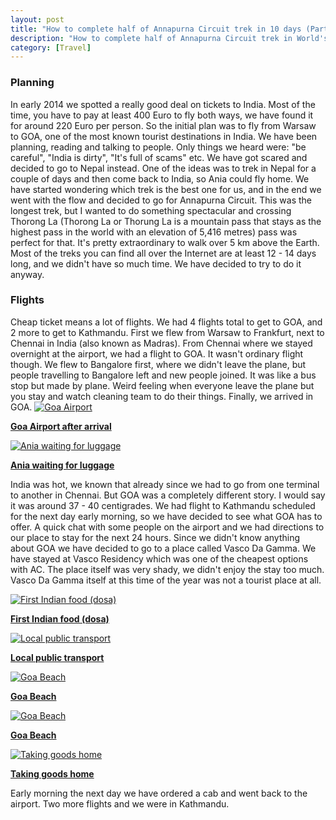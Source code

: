 ```yaml
---
layout: post
title: "How to complete half of Annapurna Circuit trek in 10 days (Part 1)"
description: "How to complete half of Annapurna Circuit trek in World's highest mountains in 10 days. Including crossing Thorong La pass, the highest tourist pass in the World."
category: [Travel]
--- 
```

<div id="content">
<h3>Planning</h3>
In early 2014 we spotted a really good deal on tickets to India. Most of the time, you have to pay at least 400 Euro to fly both ways, we have found it for around 220 Euro per person. So the initial plan was to fly from Warsaw to GOA, one of the most known tourist destinations in India. We have been planning, reading and talking to people. Only things we heard were: "be careful", "India is dirty", "It's full of scams" etc. We have got scared and decided to go to Nepal instead. One of the ideas was to trek in Nepal for a couple of days and then come back to India, so Ania could fly home. We have started wondering which trek is the best one for us, and in the end we went with the flow and decided to go for Annapurna Circuit. This was the longest trek, but I wanted to do something spectacular and crossing Thorong La (Thorong La or Thorung La is a mountain pass that stays as the highest pass in the world with an elevation of 5,416 metres) pass was perfect for that. It's pretty extraordinary to walk over 5 km above the Earth. Most of the treks you can find all over the Internet are at least 12 - 14 days long, and we didn't have so much time. We have decided to try to do it anyway. 

<h3>Flights</h3>
Cheap ticket means a lot of flights. We had 4 flights total to get to GOA, and 2 more to get to Kathmandu. First we flew from Warsaw to Frankfurt, next to Chennai in India (also known as Madras). From Chennai where we stayed overnight at the airport, we had a flight to GOA. It wasn't ordinary flight though. We flew to Bangalore first, where we didn't leave the plane, but people travelling to Bangalore left and new people joined. It was like a bus stop but made by plane. Weird feeling when everyone leave the plane but you stay and watch cleaning team to do their things. Finally, we arrived in GOA.

<a data-gallery="goa" data-parent="#content" data-toggle="lightbox" href="/img/AnnapurnaCircuit/goaAirport.jpg" data-footer="Goa Airport after arrival">
    <img class="img-responsive center-block" src="/img/AnnapurnaCircuit/min.goaAirport.jpg" alt="Goa Airport" />
    <strong><p class="text-center">Goa Airport after arrival</p></strong>
</a>

<a data-gallery="goa" data-parent="#content" data-toggle="lightbox" href="/img/AnnapurnaCircuit/aniaWaitingForLuggage.jpg" data-footer="Ania waiting for luggage">
    <img class="img-responsive center-block" src="/img/AnnapurnaCircuit/min.aniaWaitingForLuggage.jpg" alt="Ania waiting for luggage" />
    <strong><p class="text-center">Ania waiting for luggage</p></strong>
</a>

India was hot, we known that already since we had to go from one terminal to another in Chennai. But GOA was a completely different story. I would say it was around 37 - 40 centigrades. We had flight to Kathmandu scheduled for the next day early morning, so we have decided to see what GOA has to offer. A quick chat with some people on the airport and we had directions to our place to stay for the next 24 hours. Since we didn't know anything about GOA we have decided to go to a place called Vasco Da Gamma. We have stayed at Vasco Residency which was one of the cheapest options with AC. The place itself was very shady, we didn't enjoy the stay too much. Vasco Da Gamma itself at this time of the year was not a tourist place at all.

<a data-gallery="goa" data-parent="#content" data-toggle="lightbox" href="/img/AnnapurnaCircuit/firstDosa.jpg" data-footer="First Indian food (dosa)">
    <img class="img-responsive center-block" src="/img/AnnapurnaCircuit/min.firstDosa.jpg" alt="First Indian food (dosa)" />
    <strong><p class="text-center">First Indian food (dosa)</p></strong>
</a>

<a data-gallery="goa" data-parent="#content" data-toggle="lightbox" href="/img/AnnapurnaCircuit/localPublicTransport.jpg" data-footer="Local public transport">
    <img class="img-responsive center-block" src="/img/AnnapurnaCircuit/min.localPublicTransport.jpg" alt="Local public transport" />
    <strong><p class="text-center">Local public transport</p></strong>
</a>

<a data-gallery="goa" data-parent="#content" data-toggle="lightbox" href="/img/AnnapurnaCircuit/goaBeach1.jpg" data-footer="Goa Beach">
    <img class="img-responsive center-block" src="/img/AnnapurnaCircuit/min.goaBeach1.jpg" alt="Goa Beach" />
    <strong><p class="text-center">Goa Beach</p></strong>
</a>

<a data-gallery="goa" data-parent data-toggle="lightbox" href="/img/AnnapurnaCircuit/goaBeach2.jpg" data-footer="Goa Beach">
    <img class="img-responsive center-block" src="/img/AnnapurnaCircuit/min.goaBeach2.jpg" alt="Goa Beach" />
    <strong><p class="text-center">Goa Beach</p></strong>
</a>

<a data-gallery="goa" data-parent="#content" data-toggle="lightbox" href="/img/AnnapurnaCircuit/transportHome.jpg" data-footer="Taking goods home">
    <img class="img-responsive center-block" src="/img/AnnapurnaCircuit/min.transportHome.jpg" alt="Taking goods home" />
    <strong><p class="text-center">Taking goods home</p></strong>
</a>

Early morning the next day we have ordered a cab and went back to the airport. Two more flights and we were in Kathmandu. 
</div>
